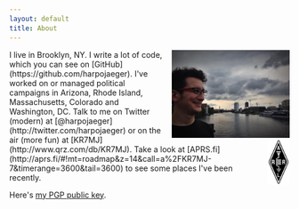 ```yaml
---
layout: default
title: About
---
```

<div style="float:right;width:42%;margin-left:10px;"><img alt="A picture of me over the water in Berlin, Germany." src="/assets/media/jekyll/images/about/profile-berlin.jpg" /></div>
I live in Brooklyn, NY. I write a lot of code, which you can see on [GitHub](https://github.com/harpojaeger). I've worked on or managed political campaigns in Arizona, Rhode Island, Massachusetts, Colorado and Washington, DC.

<div style="float:right;width:40px;clear:both;margin-left:10px;"><img alt="American Radio Relay League logo" src="/assets/media/jekyll/images/about/arrl_logo.gif" /></div>
Talk to me on Twitter (modern) at [@harpojaeger](http://twitter.com/harpojaeger) or on the air (more fun) at [KR7MJ](http://www.qrz.com/db/KR7MJ). Take a look at [APRS.fi](http://aprs.fi/#!mt=roadmap&z=14&call=a%2FKR7MJ-7&timerange=3600&tail=3600) to see some places I've been recently.

Here's [my PGP public key](/pgp.txt).
